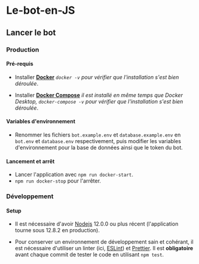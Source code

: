 
# Le-bot-en-JS

## Lancer le bot

### Production

#### Pré-requis

- Installer **[Docker](https://docs.docker.com/engine/install/)** _`docker -v` pour vérifier que l'installation s'est bien déroulée_.

- Installer **[Docker Compose](https://docs.docker.com/compose/install/)** _il est installé en même temps que Docker Desktop, `docker-compose -v` pour vérifier que l'installation s'est bien déroulée_.

#### Variables d'environnement

- Renommer les fichiers `bot.example.env` et `database.example.env` en `bot.env` et `database.env` respectivement, puis modifier les variables d'environnement pour la base de données ainsi que le token du bot.

#### Lancement et arrêt

- Lancer l'application avec `npm run docker-start`.
- `npm run docker-stop` pour l'arrêter.

### Développement

#### Setup

- Il est nécessaire d'avoir [Nodejs](https://nodejs.org/fr/) 12.0.0 ou plus récent (l'application tourne sous 12.8.2 en production).

- Pour conserver un environnement de développement sain et cohérant, il est nécessaire d'utiliser un linter (ici, [ESLint](https://eslint.org/)) et [Prettier](https://prettier.io/). Il est **obligatoire** avant chaque commit de tester le code en utilisant `npm test`.
